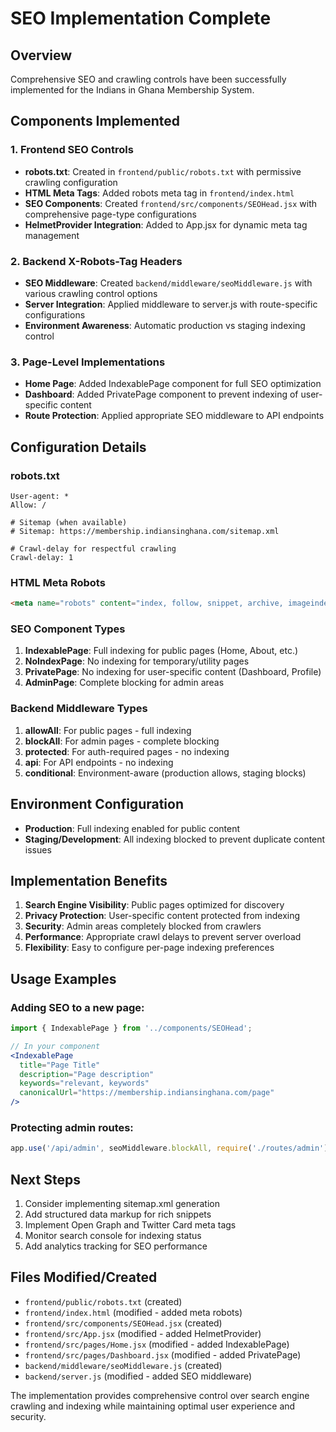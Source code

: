 # SEO Implementation Complete

## Overview
Comprehensive SEO and crawling controls have been successfully implemented for the Indians in Ghana Membership System.

## Components Implemented

### 1. Frontend SEO Controls
- **robots.txt**: Created in `frontend/public/robots.txt` with permissive crawling configuration
- **HTML Meta Tags**: Added robots meta tag in `frontend/index.html`
- **SEO Components**: Created `frontend/src/components/SEOHead.jsx` with comprehensive page-type configurations
- **HelmetProvider Integration**: Added to App.jsx for dynamic meta tag management

### 2. Backend X-Robots-Tag Headers
- **SEO Middleware**: Created `backend/middleware/seoMiddleware.js` with various crawling control options
- **Server Integration**: Applied middleware to server.js with route-specific configurations
- **Environment Awareness**: Automatic production vs staging indexing control

### 3. Page-Level Implementations
- **Home Page**: Added IndexablePage component for full SEO optimization
- **Dashboard**: Added PrivatePage component to prevent indexing of user-specific content
- **Route Protection**: Applied appropriate SEO middleware to API endpoints

## Configuration Details

### robots.txt
```
User-agent: *
Allow: /

# Sitemap (when available)
# Sitemap: https://membership.indiansinghana.com/sitemap.xml

# Crawl-delay for respectful crawling
Crawl-delay: 1
```

### HTML Meta Robots
```html
<meta name="robots" content="index, follow, snippet, archive, imageindex">
```

### SEO Component Types
1. **IndexablePage**: Full indexing for public pages (Home, About, etc.)
2. **NoIndexPage**: No indexing for temporary/utility pages
3. **PrivatePage**: No indexing for user-specific content (Dashboard, Profile)
4. **AdminPage**: Complete blocking for admin areas

### Backend Middleware Types
1. **allowAll**: For public pages - full indexing
2. **blockAll**: For admin pages - complete blocking
3. **protected**: For auth-required pages - no indexing
4. **api**: For API endpoints - no indexing
5. **conditional**: Environment-aware (production allows, staging blocks)

## Environment Configuration
- **Production**: Full indexing enabled for public content
- **Staging/Development**: All indexing blocked to prevent duplicate content issues

## Implementation Benefits
1. **Search Engine Visibility**: Public pages optimized for discovery
2. **Privacy Protection**: User-specific content protected from indexing
3. **Security**: Admin areas completely blocked from crawlers
4. **Performance**: Appropriate crawl delays to prevent server overload
5. **Flexibility**: Easy to configure per-page indexing preferences

## Usage Examples

### Adding SEO to a new page:
```jsx
import { IndexablePage } from '../components/SEOHead';

// In your component
<IndexablePage 
  title="Page Title"
  description="Page description"
  keywords="relevant, keywords"
  canonicalUrl="https://membership.indiansinghana.com/page"
/>
```

### Protecting admin routes:
```javascript
app.use('/api/admin', seoMiddleware.blockAll, require('./routes/admin'));
```

## Next Steps
1. Consider implementing sitemap.xml generation
2. Add structured data markup for rich snippets
3. Implement Open Graph and Twitter Card meta tags
4. Monitor search console for indexing status
5. Add analytics tracking for SEO performance

## Files Modified/Created
- `frontend/public/robots.txt` (created)
- `frontend/index.html` (modified - added meta robots)
- `frontend/src/components/SEOHead.jsx` (created)
- `frontend/src/App.jsx` (modified - added HelmetProvider)
- `frontend/src/pages/Home.jsx` (modified - added IndexablePage)
- `frontend/src/pages/Dashboard.jsx` (modified - added PrivatePage)
- `backend/middleware/seoMiddleware.js` (created)
- `backend/server.js` (modified - added SEO middleware)

The implementation provides comprehensive control over search engine crawling and indexing while maintaining optimal user experience and security.
